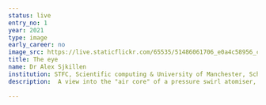 ```yaml
---
status: live
entry_no: 1
year: 2021
type: image
early_career: no
image_src: https://live.staticflickr.com/65535/51486061706_e0a4c58956_c_d.jpg
title: The eye
name: Dr Alex Sjkillen
institution: STFC, Scientific computing & University of Manchester, School of Engineering
description:  A view into the "air core" of a pressure swirl atomiser, showing formation of a thin liquid sheet, its primary breakup, and subsequent atomisation into small droplets.
  
---
```

